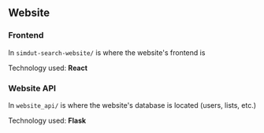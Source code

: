 ## Website

### Frontend
In `simdut-search-website/` is where the website's frontend is

Technology used: **React**

### Website API
In `website_api/` is where the website's database is located (users, lists, etc.)

Technology used: **Flask**
